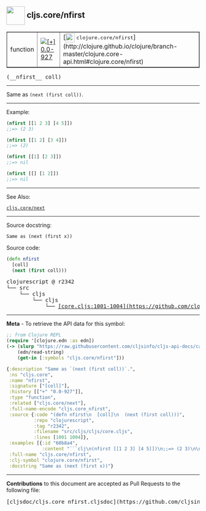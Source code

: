 ## <img width="48px" valign="middle" src="http://i.imgur.com/Hi20huC.png"> cljs.core/nfirst

 <table border="1">
<tr>

<td>function</td>
<td><a href="https://github.com/cljsinfo/cljs-api-docs/tree/0.0-927"><img valign="middle" alt="[+] 0.0-927" src="https://img.shields.io/badge/+-0.0--927-lightgrey.svg"></a> </td>
<td>
[<img height="24px" valign="middle" src="http://i.imgur.com/1GjPKvB.png"> <samp>clojure.core/nfirst</samp>](http://clojure.github.io/clojure/branch-master/clojure.core-api.html#clojure.core/nfirst)
</td>
</tr>
</table>

 <samp>
(__nfirst__ coll)<br>
</samp>

---

Same as `(next (first coll))`.

---

Example:

```clj
(nfirst [[1 2 3] [4 5]])
;;=> (2 3)

(nfirst [[1 2] [3 4]])
;;=> (2)

(nfirst [[1] [2 3]])
;;=> nil

(nfirst [[] [1 2]])
;;=> nil
```

---

See Also:

[`cljs.core/next`](cljs.core_next.md)<br>

---

Source docstring:

```
Same as (next (first x))
```

Source code:

```clj
(defn nfirst
  [coll]
  (next (first coll)))
```

 <pre>
clojurescript @ r2342
└── src
    └── cljs
        └── cljs
            └── <ins>[core.cljs:1001-1004](https://github.com/clojure/clojurescript/blob/r2342/src/cljs/cljs/core.cljs#L1001-L1004)</ins>
</pre>


---

__Meta__ - To retrieve the API data for this symbol:

```clj
;; from Clojure REPL
(require '[clojure.edn :as edn])
(-> (slurp "https://raw.githubusercontent.com/cljsinfo/cljs-api-docs/catalog/cljs-api.edn")
    (edn/read-string)
    (get-in [:symbols "cljs.core/nfirst"]))
```

```clj
{:description "Same as `(next (first coll))`.",
 :ns "cljs.core",
 :name "nfirst",
 :signature ["[coll]"],
 :history [["+" "0.0-927"]],
 :type "function",
 :related ["cljs.core/next"],
 :full-name-encode "cljs.core_nfirst",
 :source {:code "(defn nfirst\n  [coll]\n  (next (first coll)))",
          :repo "clojurescript",
          :tag "r2342",
          :filename "src/cljs/cljs/core.cljs",
          :lines [1001 1004]},
 :examples [{:id "60b8a4",
             :content "```clj\n(nfirst [[1 2 3] [4 5]])\n;;=> (2 3)\n\n(nfirst [[1 2] [3 4]])\n;;=> (2)\n\n(nfirst [[1] [2 3]])\n;;=> nil\n\n(nfirst [[] [1 2]])\n;;=> nil\n```"}],
 :full-name "cljs.core/nfirst",
 :clj-symbol "clojure.core/nfirst",
 :docstring "Same as (next (first x))"}

```

---

__Contributions__ to this document are accepted as Pull Requests to the following file:

 <pre>
[cljsdoc/cljs.core_nfirst.cljsdoc](https://github.com/cljsinfo/cljs-api-docs/blob/master/cljsdoc/cljs.core_nfirst.cljsdoc)
</pre>

